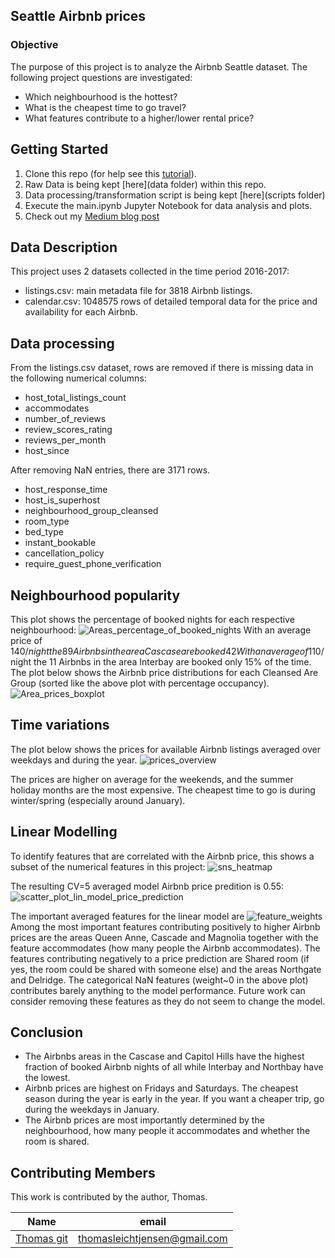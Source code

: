 ## Seattle Airbnb prices
### Objective
The purpose of this project is to  analyze the Airbnb Seattle dataset. The following project questions are investigated:
- Which neighbourhood is the hottest?
- What is the cheapest time to go travel?
- What features contribute to a higher/lower rental price?

## Getting Started

1. Clone this repo (for help see this [tutorial](https://help.github.com/articles/cloning-a-repository/)).
2. Raw Data is being kept [here](data folder) within this repo.
3. Data processing/transformation script is being kept [here](scripts folder)
4. Execute the main.ipynb Jupyter Notebook for data analysis and plots.
5. Check out my [Medium blog post](https://medium.com/@thomasleichtjensen/seattle-airbnb-prices-overview-7d8a402bbe87)

## Data Description
This project uses 2 datasets collected in the time period 2016-2017:
- listings.csv: main metadata file for 3818 Airbnb listings.
- calendar.csv: 1048575 rows of detailed temporal data for the price and availability for each Airbnb.

## Data processing
From the listings.csv dataset, rows are removed if there is missing data in the following numerical columns:
- host_total_listings_count
- accommodates
- number_of_reviews
- review_scores_rating
- reviews_per_month
- host_since

After removing NaN entries, there are 3171 rows.
- host_response_time
- host_is_superhost
- neighbourhood_group_cleansed
- room_type
- bed_type
- instant_bookable
- cancellation_policy
- require_guest_phone_verification

## Neighbourhood popularity
This plot shows the percentage of booked nights for each respective neighbourhood:
![Areas_percentage_of_booked_nights](https://user-images.githubusercontent.com/43189719/196300269-de35da4d-21e8-4ad5-8dcd-d9c61d293bd8.png)
With an average price of 140$/night the 89 Airbnbs in the area Cascase are booked 42% of the time.
With an average of 110$/night the 11 Airbnbs in the area Interbay are booked only 15% of the time.
The plot below shows the Airbnb price distributions for each Cleansed Are Group (sorted like the above plot with percentage occupancy).
![Area_prices_boxplot](https://user-images.githubusercontent.com/43189719/196302308-6f3e4f39-4f0b-4a1e-90e0-76c60275bced.png)


## Time variations
The plot below shows the prices for available Airbnb listings averaged over weekdays and during the year. 
![prices_overview](https://user-images.githubusercontent.com/43189719/196335334-68a7501a-a34a-4787-8c9c-0202c2e3bd8a.png)

The prices are higher on average for the weekends, and the summer holiday months are the most expensive. The cheapest time to go is during winter/spring (especially around January).

## Linear Modelling
To identify features that are correlated with the Airbnb price, this shows a subset of the numerical features in this project:
![sns_heatmap](https://user-images.githubusercontent.com/43189719/196295209-117cab3d-fe35-464f-b485-ce9b6a856a11.png)

The resulting CV=5 averaged model Airbnb price predition is 0.55:
![scatter_plot_lin_model_price_prediction](https://user-images.githubusercontent.com/43189719/196295480-2955d00a-30f4-4043-bd3a-3d12179268d8.png)

The important averaged features for the linear model are
![feature_weights](https://user-images.githubusercontent.com/43189719/196295575-72a1166e-d575-48fc-a7b8-4358ff124512.png)
Among the most important features contributing positively to higher Airbnb prices are the areas Queen Anne, Cascade and Magnolia together with the feature accommodates (how many people the Airbnb accommodates).
The features contributing negatively to a price prediction are Shared room (if yes, the room could be shared with someone else) and the areas Northgate and Delridge.
The categorical NaN features (weight~0 in the above plot) contributes barely anything to the model performance. Future work can consider removing these features as they do not seem to change the model.

## Conclusion
- The Airbnbs areas in the Cascase and Capitol Hills have the highest fraction of booked Airbnb nights of all while Interbay and Northbay have the lowest.
- Airbnb prices are highest on Fridays and Saturdays. The cheapest season during the year is early in the year. If you want a cheaper trip, go during the weekdays in January.
- The Airbnb prices are most importantly determined by the neighbourhood, how many people it accommodates and whether the room is shared.


## Contributing Members
This work is contributed by the author, Thomas.

|Name     |  email   | 
|---------|-----------------|
|[Thomas git](https://github.com/[Thomas-lj])| thomasleichtjensen@gmail.com        |

